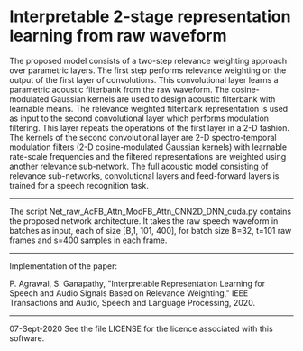 # Interpretable 2-stage representation learning from raw waveform

The proposed model consists of a two-step relevance weighting approach over parametric layers. The first step performs relevance weighting on the output of the first layer of convolutions. This convolutional layer learns a parametric acoustic filterbank from the raw waveform. The cosine-modulated Gaussian kernels are used to design acoustic filterbank with learnable means.
The relevance weighted filterbank representation is used as input to the second convolutional layer which performs modulation filtering. This layer repeats the operations of the first layer in a 2-D fashion. 
The kernels of the second convolutional layer are 2-D spectro-temporal modulation filters (2-D cosine-modulated Gaussian kernels) with learnable rate-scale frequencies and the filtered representations are weighted using another relevance sub-network.
The full acoustic model consisting of relevance sub-networks, convolutional layers and feed-forward layers is trained for a speech recognition task.

******************************************************************

The script Net_raw_AcFB_Attn_ModFB_Attn_CNN2D_DNN_cuda.py contains the proposed network architecture. It takes the raw speech waveform in batches as input, each of size [B,1, 101, 400], for batch size B=32, t=101 raw frames and s=400 samples in each frame.

******************************************************************

Implementation of the paper:

P. Agrawal, S. Ganapathy, "Interpretable Representation Learning for Speech and Audio Signals Based on Relevance Weighting," IEEE Transactions and Audio, Speech and Language Processing, 2020.

******************************************************************

07-Sept-2020 See the file LICENSE for the licence associated with this software.
